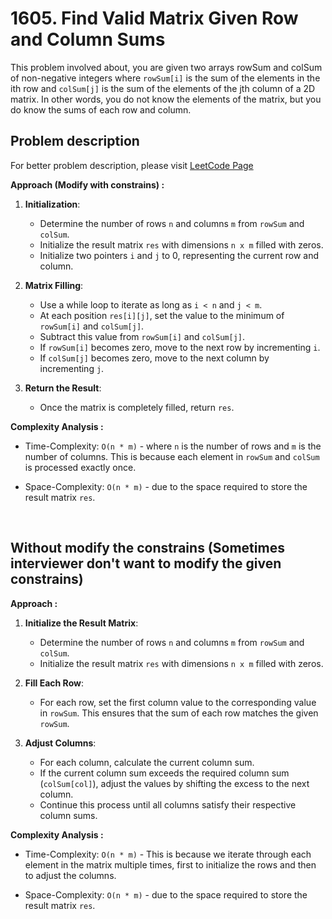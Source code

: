 # 1605. Find Valid Matrix Given Row and Column Sums

This problem involved about, you are given two arrays rowSum and colSum of non-negative integers where `rowSum[i]` is the sum of the elements in the ith row and `colSum[j]` is the sum of the elements of the jth column of a 2D matrix. In other words, you do not know the elements of the matrix, but you do know the sums of each row and column.

## Problem description

For better problem description, please visit [LeetCode Page](https://leetcode.com/problems/find-valid-matrix-given-row-and-column-sums/description/)

**Approach (Modify with constrains) :**<br/>

1. **Initialization**:

    - Determine the number of rows `n` and columns `m` from `rowSum` and `colSum`.
    - Initialize the result matrix `res` with dimensions `n x m` filled with zeros.
    - Initialize two pointers `i` and `j` to 0, representing the current row and column.

2. **Matrix Filling**:

    - Use a while loop to iterate as long as `i < n` and `j < m`.
    - At each position `res[i][j]`, set the value to the minimum of `rowSum[i]` and `colSum[j]`.
    - Subtract this value from `rowSum[i]` and `colSum[j]`.
    - If `rowSum[i]` becomes zero, move to the next row by incrementing `i`.
    - If `colSum[j]` becomes zero, move to the next column by incrementing `j`.

3. **Return the Result**:
    - Once the matrix is completely filled, return `res`.

**Complexity Analysis :**<br/>

-   Time-Complexity: `O(n * m)` - where `n` is the number of rows and `m` is the number of columns. This is because each element in `rowSum` and `colSum` is processed exactly once.

-   Space-Complexity: `O(n * m)` - due to the space required to store the result matrix `res`.

<br/>

## Without modify the constrains (Sometimes interviewer don't want to modify the given constrains)

**Approach :**<br/>

1. **Initialize the Result Matrix**:

    - Determine the number of rows `n` and columns `m` from `rowSum` and `colSum`.
    - Initialize the result matrix `res` with dimensions `n x m` filled with zeros.

2. **Fill Each Row**:

    - For each row, set the first column value to the corresponding value in `rowSum`. This ensures that the sum of each row matches the given `rowSum`.

3. **Adjust Columns**:

    - For each column, calculate the current column sum.
    - If the current column sum exceeds the required column sum (`colSum[col]`), adjust the values by shifting the excess to the next column.
    - Continue this process until all columns satisfy their respective column sums.

**Complexity Analysis :**<br/>

-   Time-Complexity: `O(n * m)` - This is because we iterate through each element in the matrix multiple times, first to initialize the rows and then to adjust the columns.

-   Space-Complexity: `O(n * m)` - due to the space required to store the result matrix `res`.
